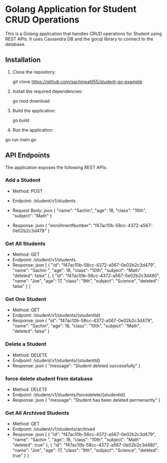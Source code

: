 
# Golang Application for Student CRUD Operations
This is a Golang application that handles CRUD operations for Student using REST APIs. It uses Cassandra DB and the gocql library to connect to the database.
## Installation
1. Clone the repository:
   
   git clone https://github.com/sachinpatil55/student-go-example
   
2. Install the required dependencies:
   
   go mod download
   
   
4. Build the application:
   
   go build
   
5. Run the application:
   
  go run main.go
   
## API Endpoints
The application exposes the following REST APIs:
### Add a Student
- Method: POST
- Endpoint: /student/v1/students
- Request Body:
  json
  {​​
    "name": "Sachin",
    "age": 18,
    "class": "10th",
    "subject": "Math"
  }​​
  
- Response:
  json
  {​​
    "enrollmentNumber": "f47ac10b-58cc-4372-a567-0e02b2c3d479"
  }​​
  
### Get All Students
- Method: GET
- Endpoint: /student/v1/students
- Response:
  json
  [
    {​​
      "id": "f47ac10b-58cc-4372-a567-0e02b2c3d479",
      "name": "Sachin ",
      "age": 18,
      "class": "10th",
      "subject": "Math"
      "deleted": false"
    }​​,
    {​​
      "id": "f47ac10b-58cc-4372-a567-0e02b2c3d480",
      "name": "Joe",
      "age": 17,
      "class": "9th",
      "subject": "Science",
      "deleted": false"
    }​​
  ]
  
### Get One Student
- Method: GET
- Endpoint: /student/v1/students/{​​studentId}​​
- Response:
  json
  {​​
    "id": "f47ac10b-58cc-4372-a567-0e02b2c3d479",
    "name": "Sachin",
    "age": 18,
    "class": "10th",
    "subject": "Math",
    "deleted": false"
  }​​
  
### Delete a Student
- Method: DELETE
- Endpoint: /student/v1/students/{​​studentId}​​
- Response:
  json
  {​​
    "message": "Student deleted successfully"
  }​​
### force delete student from database 
- Method: DELETE
- Endpoint: /student/v1/students/forcedelete/{​​studentId}​​
- Response:
  json
  {​​
    "message": "Student has been deleted permenantly"
  }​​
### Get All Archived Students
- Method: GET
- Endpoint: /student/v1/students/archived
- Response:
  json
  [
    {​​
      "id": "f47ac10b-58cc-4372-a567-0e02b2c3d479",
      "name": "Sachin ",
      "age": 18,
      "class": "10th",
      "subject": "Math"
      "deleted": true"
    }​​,
    {​​
      "id": "f47ac10b-58cc-4372-a567-0e02b2c3d480",
      "name": "Joe",
      "age": 17,
      "class": "9th",
      "subject": "Science",
      "deleted": true"
    }​​
  ]
  
